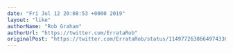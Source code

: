 ```yaml
---
date: "Fri Jul 12 20:08:53 +0000 2019"
layout: "like"
authorName: "Rob Graham"
authorUrl: "https://twitter.com/ErrataRob"
originalPost: "https://twitter.com/ErrataRob/status/1149772638664974336"
---
```

